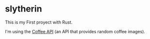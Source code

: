 # slytherin

This is my First proyect with Rust.

I'm using the [Coffee API](https://github.com/AlexFlipnote/CoffeeAPI) (an API that provides random coffee images).
